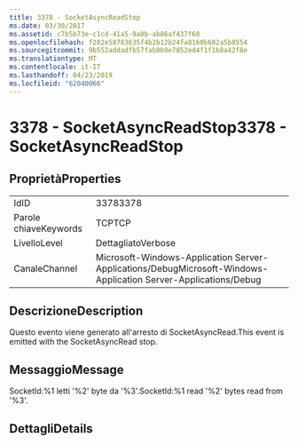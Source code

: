 ```yaml
---
title: 3378 - SocketAsyncReadStop
ms.date: 03/30/2017
ms.assetid: c7b5b73e-c1cd-41a5-9a0b-ab86af437f60
ms.openlocfilehash: f282e58783635f4b2b12b24fa8160b602a5b8554
ms.sourcegitcommit: 9b552addadfb57fab0b9e7852ed4f1f1b8a42f8e
ms.translationtype: MT
ms.contentlocale: it-IT
ms.lasthandoff: 04/23/2019
ms.locfileid: "62040066"
---
```

# <a name="3378---socketasyncreadstop"></a><span data-ttu-id="32ddc-102">3378 - SocketAsyncReadStop</span><span class="sxs-lookup"><span data-stu-id="32ddc-102">3378 - SocketAsyncReadStop</span></span>
## <a name="properties"></a><span data-ttu-id="32ddc-103">Proprietà</span><span class="sxs-lookup"><span data-stu-id="32ddc-103">Properties</span></span>  
  
|||  
|-|-|  
|<span data-ttu-id="32ddc-104">Id</span><span class="sxs-lookup"><span data-stu-id="32ddc-104">ID</span></span>|<span data-ttu-id="32ddc-105">3378</span><span class="sxs-lookup"><span data-stu-id="32ddc-105">3378</span></span>|  
|<span data-ttu-id="32ddc-106">Parole chiave</span><span class="sxs-lookup"><span data-stu-id="32ddc-106">Keywords</span></span>|<span data-ttu-id="32ddc-107">TCP</span><span class="sxs-lookup"><span data-stu-id="32ddc-107">TCP</span></span>|  
|<span data-ttu-id="32ddc-108">Livello</span><span class="sxs-lookup"><span data-stu-id="32ddc-108">Level</span></span>|<span data-ttu-id="32ddc-109">Dettagliato</span><span class="sxs-lookup"><span data-stu-id="32ddc-109">Verbose</span></span>|  
|<span data-ttu-id="32ddc-110">Canale</span><span class="sxs-lookup"><span data-stu-id="32ddc-110">Channel</span></span>|<span data-ttu-id="32ddc-111">Microsoft-Windows-Application Server-Applications/Debug</span><span class="sxs-lookup"><span data-stu-id="32ddc-111">Microsoft-Windows-Application Server-Applications/Debug</span></span>|  
  
## <a name="description"></a><span data-ttu-id="32ddc-112">Descrizione</span><span class="sxs-lookup"><span data-stu-id="32ddc-112">Description</span></span>  
 <span data-ttu-id="32ddc-113">Questo evento viene generato all'arresto di SocketAsyncRead.</span><span class="sxs-lookup"><span data-stu-id="32ddc-113">This event is emitted with the SocketAsyncRead stop.</span></span>  
  
## <a name="message"></a><span data-ttu-id="32ddc-114">Messaggio</span><span class="sxs-lookup"><span data-stu-id="32ddc-114">Message</span></span>  
 <span data-ttu-id="32ddc-115">SocketId:%1 letti '%2' byte da '%3'.</span><span class="sxs-lookup"><span data-stu-id="32ddc-115">SocketId:%1 read '%2' bytes read from '%3'.</span></span>  
  
## <a name="details"></a><span data-ttu-id="32ddc-116">Dettagli</span><span class="sxs-lookup"><span data-stu-id="32ddc-116">Details</span></span>
